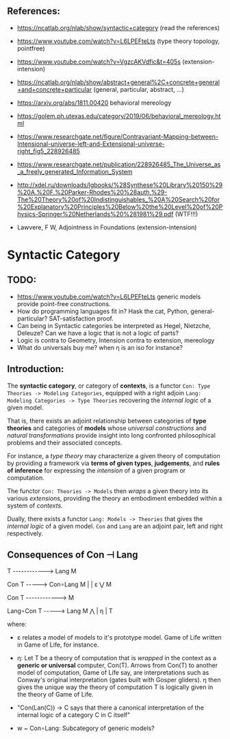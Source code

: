 ## References:
- https://ncatlab.org/nlab/show/syntactic+category (read the references)
- https://www.youtube.com/watch?v=L6LPEFteLts (type theory topology, pointfree)
- https://www.youtube.com/watch?v=VgzcAKVdfic&t=405s (extension-intension)
- https://ncatlab.org/nlab/show/abstract+general%2C+concrete+general+and+concrete+particular (general, particular, abstract, ...)
- https://arxiv.org/abs/1811.00420 behavioral mereology
- https://golem.ph.utexas.edu/category/2019/06/behavioral_mereology.html
- https://www.researchgate.net/figure/Contravariant-Mapping-between-Intensional-universe-left-and-Extensional-universe-right_fig5_228926485
- https://www.researchgate.net/publication/228926485_The_Universe_as_a_freely_generated_Information_System

- http://xdel.ru/downloads/lgbooks/%28Synthese%20Library%20150%29%20A.%20F.%20Parker-Rhodes%20%28auth.%29-The%20Theory%20of%20Indistinguishables_%20A%20Search%20for%20Explanatory%20Principles%20Below%20the%20Level%20of%20Physics-Springer%20Netherlands%20%281981%29.pdf (WTF!!!)

-  Lawvere, F W, Adjointness in Foundations (extension-intension)

# Syntactic Category

## TODO:
- https://www.youtube.com/watch?v=L6LPEFteLts generic models provide point-free constructions.
- How do programming languages fit in? Hask the cat, Python, general-particular? SAT-satisfaction proof.
- Can being in Syntactic categories be interpreted as Hegel, Nietzche, Deleuze? Can we have a logic that is not a logic of parts?
- Logic is contra to Geometry, Intension contra to extension, mereology
- What do universals buy me? when η is an iso for instance?

## Introduction:
The __syntactic category__, or category of __contexts__, is a functor `Con: Type Theories -> Modeling Categories`, equipped with a right adjoin `Lang: Modeling Categories -> Type Theories` recovering the *internal logic* of a given model.

That is, there exists an adjoint relationship between categories of __type theories__ and categories of __models__ whose *universal constructions* and *natural transformations* provide insight into long confronted philosophical problems and their associated concepts.

For instance, a *type theory* may characterize a given theory of computation by providing a framework via __terms of given types__, __judgements__, and __rules of inference__ for expressing the *intension* of a given program or computation.

The functor `Con: Theories -> Models` then *wraps* a given theory into its various *extensions*, providing the theory an embodiment embedded within a system of *contexts*.

Dually, there exists a functor `Lang: Models -> Theories` that gives the *internal logic* of a given model. `Con` and `Lang` are an adjoint pair, left and right respectively.

## Consequences of Con ⊣ Lang

T ------------> Lang M

Con T -----> Con∘Lang M
                |
                | ε
                ⋁
                M

Con T ------------> M

Lang∘Con T -----> Lang M
    ⋀
    | η
    |
    T

where:
- ε relates a model of models to it's prototype model. Game of Life written in Game of Life, for instance.

- η: Let T be a theory of computation that is *wrapped* in the context as a __generic or universal__ computer, Con(T). Arrows from Con(T) to another model of computation, Game of Life say, are interpretations such as Conway's original interpretation (gates built with Gosper gliders). η then gives the unique way the theory of computation T is logically given in the theory of Game of Life.

- "Con(Lan(C)) → C says that there a canonical interpretation of the internal logic of a category 
C in C itself"

- w ~ Con∘Lang: Subcategory of generic models?
